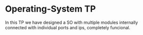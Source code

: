 # Operating-System TP
In this TP we have designed a SO with multiple modules internally connected with individual ports and ips, completely funcional. 
